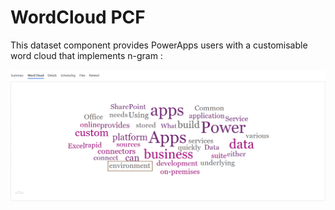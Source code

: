 # WordCloud PCF
<p>This dataset component provides PowerApps users with a customisable word cloud that implements n-gram : <p>
  
![](Screenshots/WordCloud.gif)
